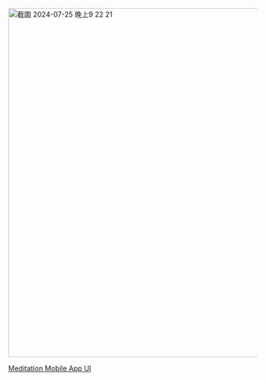 

<img width="705" alt="截圖 2024-07-25 晚上9 22 21" src="https://github.com/user-attachments/assets/9a5a0aaf-2d4e-4f54-8976-b0452363c1e7">

[Meditation Mobile App UI](https://dribbble.com/shots/15822493-Meditation-Mobile-App#)
